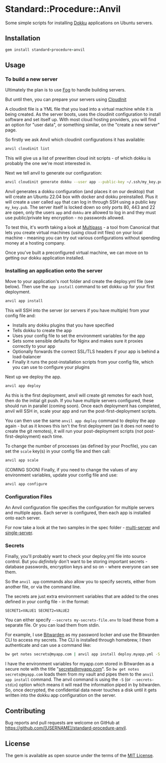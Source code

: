 # Standard::Procedure::Anvil

Some simple scripts for installing [Dokku](https://dokku.com) applications on Ubuntu servers.

## Installation

```ruby
gem install standard-procedure-anvil
```

## Usage

### To build a new server

Ultimately the plan is to use [Fog](https://github.com/fog/fog) to handle building servers.

But until then, you can prepare your servers using [CloudInit](https://cloudinit.readthedocs.io/en/latest/)

A cloudinit file is a YML file that you load into a virtual machine while it is being created.  As the server boots, uses the cloudinit configuration to install software and set itself up.  With most cloud hosting providers, you will find an option for "user data", or something similar, on the "create a new server" page.

So firstly we ask Anvil which cloudinit configurations it has available:

```sh
anvil cloudinit list
```

This will give us a list of prewritten cloud init scripts - of which dokku is probably the one we're most interested in.

Next we tell anvil to generate our configuration:

```sh
anvil cloudinit generate dokku --user app --public-key ~/.ssh/my_key.pub > ~/Desktop/my_server.yml
```

Anvil generates a dokku configuration (and places it on our desktop) that will create an Ubuntu 22.04 box with docker and dokku preinstalled.  Plus it will create a user called `app` that can log in through SSH using a public key `my_key.pub`.  The server itself is locked down so only ports 80, 443 and 22 are open, only the users `app` and `dokku` are allowed to log in and they must use public/private key encryption - no passwords allowed.

To test this, it's worth taking a look at [Multipass](https://multipass.run) - a tool from Canonical that lets you create virtual machines (using cloud init files) on your local machine - meaning you can try out various configurations without spending money at a hosting company.

Once you've built a preconfigured virtual machine, we can move on to getting our dokku application installed.

### Installing an application onto the server

Move to your application's root folder and create the deploy.yml file (see below).  Then use the `app install` command to set dokku up for your first deployment.

```sh
anvil app install
```

This will SSH into the server (or servers if you have multiple) from your config file and:

- Installs any dokku plugins that you have specified
- Tells dokku to create the app
- Uses your config file to set the environment variables for the app
- Sets some sensible defaults for Nginx and makes sure it proxies correctly to your app
- Optionally forwards the correct SSL/TLS headers if your app is behind a load-balancer
- Finally it runs the post-installation scripts from your config file, which you can use to configure your plugins

Next up we deploy the app.

```sh
anvil app deploy
```
As this is the first deployment, anvil will create git remotes for each host, then do the initial git push.  If you have multiple servers configured, these should run in parallel (coming soon).  Once each deployment has completed, anvil will SSH in, scale your app and run the post-first-deployment scripts.

You can then use the same `anvil app deploy` command to deploy the app again - but as it knows this isn't the first deployment (as it does not need to create the git remotes), it will run your post-deployment scripts (not post-first-deployment) each time.

To change the number of processes (as defined by your Procfile), you can set the `scale` key(s) in your config file and then call:

```sh
anvil app scale
```

(COMING SOON)
Finally, if you need to change the values of any environment variables, update your config file and use:

```sh
anvil app configure
```

### Configuration Files

An Anvil configuration file specifies the configuration for multiple servers and multiple apps.  Each server is configured, then each app is installed onto each server.

For now take a look at the two samples in the spec folder - [multi-server](/spec/fixtures/multi-server.config.yml) and [single-server](/spec/fixtures/single-server.config.yml).

### Secrets

Finally, you'll probably want to check your deploy.yml file into source control.  But you _definitely_ don't want to be storing important secrets - database passwords, encryption keys and so on - where everyone can see them.

So the `anvil app` commands also allow you to specify secrets, either from another file, or via the command line.

The secrets are just extra environment variables that are added to the ones defined in your config file - in the format:

```
SECRET1=VALUE1 SECRET2=VALUE2
```

You can either specify `--secrets my-secrets-file.env` to load these from a separate file.  Or you can load them from stdin.

For example, I use [Bitwarden](https://bitwarden.com) as my password locker and use the Bitwarden CLI to access my secrets.  The CLI is installed through homebrew, I then authenticate and can use a command like:

```sh
bw get notes secrets@myapp.com | anvil app install deploy.myapp.yml -S
```
I have the environment variables for myapp.com stored in Bitwarden as a secure note with the title "secrets@myapp.com".  So `bw get notes secrets@myapp.com` loads them from my vault and pipes them to the `anvil app install` command.  The anvil command is using the `-S` (or `--secrets-stdin`) option which means it will read the information piped in by bitwarden.  So, once decrypted, the confidential data never touches a disk until it gets written into the dokku app configuration on the server.

## Contributing

Bug reports and pull requests are welcome on GitHub at https://github.com/[USERNAME]/standard-procedure-anvil.

## License

The gem is available as open source under the terms of the [MIT License](https://opensource.org/licenses/MIT).
